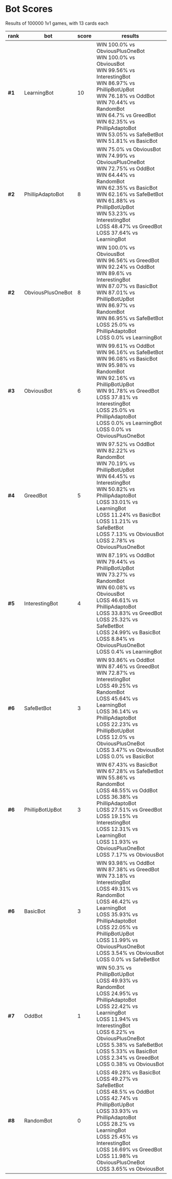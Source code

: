# Bot Scores
Results of 100000 1v1 games, with 13 cards each

|rank|bot|score|results|
|-----|-----|-----|-----|
|**#1**|LearningBot|10|WIN 100.0% vs ObviousPlusOneBot<br>WIN 100.0% vs ObviousBot<br>WIN 99.56% vs InterestingBot<br>WIN 86.97% vs PhillipBotUpBot<br>WIN 76.18% vs OddBot<br>WIN 70.44% vs RandomBot<br>WIN 64.7% vs GreedBot<br>WIN 62.35% vs PhillipAdaptoBot<br>WIN 53.05% vs SafeBetBot<br>WIN 51.81% vs BasicBot<br>|
|**#2**|PhillipAdaptoBot|8|WIN 75.0% vs ObviousBot<br>WIN 74.99% vs ObviousPlusOneBot<br>WIN 72.75% vs OddBot<br>WIN 64.44% vs RandomBot<br>WIN 62.35% vs BasicBot<br>WIN 62.16% vs SafeBetBot<br>WIN 61.88% vs PhillipBotUpBot<br>WIN 53.23% vs InterestingBot<br>LOSS 48.47% vs GreedBot<br>LOSS 37.64% vs LearningBot<br>|
|**#2**|ObviousPlusOneBot|8|WIN 100.0% vs ObviousBot<br>WIN 96.56% vs GreedBot<br>WIN 92.24% vs OddBot<br>WIN 89.6% vs InterestingBot<br>WIN 87.07% vs BasicBot<br>WIN 87.01% vs PhillipBotUpBot<br>WIN 86.97% vs RandomBot<br>WIN 86.95% vs SafeBetBot<br>LOSS 25.0% vs PhillipAdaptoBot<br>LOSS 0.0% vs LearningBot<br>|
|**#3**|ObviousBot|6|WIN 99.61% vs OddBot<br>WIN 96.16% vs SafeBetBot<br>WIN 96.08% vs BasicBot<br>WIN 95.98% vs RandomBot<br>WIN 92.16% vs PhillipBotUpBot<br>WIN 91.78% vs GreedBot<br>LOSS 37.81% vs InterestingBot<br>LOSS 25.0% vs PhillipAdaptoBot<br>LOSS 0.0% vs LearningBot<br>LOSS 0.0% vs ObviousPlusOneBot<br>|
|**#4**|GreedBot|5|WIN 97.52% vs OddBot<br>WIN 82.22% vs RandomBot<br>WIN 70.19% vs PhillipBotUpBot<br>WIN 64.45% vs InterestingBot<br>WIN 50.82% vs PhillipAdaptoBot<br>LOSS 33.01% vs LearningBot<br>LOSS 11.24% vs BasicBot<br>LOSS 11.21% vs SafeBetBot<br>LOSS 7.13% vs ObviousBot<br>LOSS 2.78% vs ObviousPlusOneBot<br>|
|**#5**|InterestingBot|4|WIN 87.19% vs OddBot<br>WIN 79.44% vs PhillipBotUpBot<br>WIN 73.27% vs RandomBot<br>WIN 60.08% vs ObviousBot<br>LOSS 46.61% vs PhillipAdaptoBot<br>LOSS 33.83% vs GreedBot<br>LOSS 25.32% vs SafeBetBot<br>LOSS 24.99% vs BasicBot<br>LOSS 8.84% vs ObviousPlusOneBot<br>LOSS 0.4% vs LearningBot<br>|
|**#6**|SafeBetBot|3|WIN 93.86% vs OddBot<br>WIN 87.46% vs GreedBot<br>WIN 72.87% vs InterestingBot<br>LOSS 49.25% vs RandomBot<br>LOSS 45.64% vs LearningBot<br>LOSS 36.14% vs PhillipAdaptoBot<br>LOSS 22.23% vs PhillipBotUpBot<br>LOSS 12.0% vs ObviousPlusOneBot<br>LOSS 3.47% vs ObviousBot<br>LOSS 0.0% vs BasicBot<br>|
|**#6**|PhillipBotUpBot|3|WIN 67.43% vs BasicBot<br>WIN 67.28% vs SafeBetBot<br>WIN 55.86% vs RandomBot<br>LOSS 48.55% vs OddBot<br>LOSS 36.38% vs PhillipAdaptoBot<br>LOSS 27.51% vs GreedBot<br>LOSS 19.15% vs InterestingBot<br>LOSS 12.31% vs LearningBot<br>LOSS 11.93% vs ObviousPlusOneBot<br>LOSS 7.17% vs ObviousBot<br>|
|**#6**|BasicBot|3|WIN 93.98% vs OddBot<br>WIN 87.38% vs GreedBot<br>WIN 73.18% vs InterestingBot<br>LOSS 49.31% vs RandomBot<br>LOSS 46.42% vs LearningBot<br>LOSS 35.93% vs PhillipAdaptoBot<br>LOSS 22.05% vs PhillipBotUpBot<br>LOSS 11.99% vs ObviousPlusOneBot<br>LOSS 3.54% vs ObviousBot<br>LOSS 0.0% vs SafeBetBot<br>|
|**#7**|OddBot|1|WIN 50.3% vs PhillipBotUpBot<br>LOSS 49.93% vs RandomBot<br>LOSS 24.95% vs PhillipAdaptoBot<br>LOSS 22.42% vs LearningBot<br>LOSS 11.94% vs InterestingBot<br>LOSS 6.22% vs ObviousPlusOneBot<br>LOSS 5.38% vs SafeBetBot<br>LOSS 5.33% vs BasicBot<br>LOSS 2.34% vs GreedBot<br>LOSS 0.38% vs ObviousBot<br>|
|**#8**|RandomBot|0|LOSS 49.28% vs BasicBot<br>LOSS 49.27% vs SafeBetBot<br>LOSS 48.5% vs OddBot<br>LOSS 42.74% vs PhillipBotUpBot<br>LOSS 33.93% vs PhillipAdaptoBot<br>LOSS 28.2% vs LearningBot<br>LOSS 25.45% vs InterestingBot<br>LOSS 16.69% vs GreedBot<br>LOSS 11.98% vs ObviousPlusOneBot<br>LOSS 3.65% vs ObviousBot<br>|
